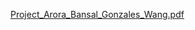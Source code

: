 [Project_Arora_Bansal_Gonzales_Wang.pdf](https://github.com/lihasarora/Fetal-Health-Classification/files/7572865/Project_Arora_Bansal_Gonzales_Wang.pdf)
